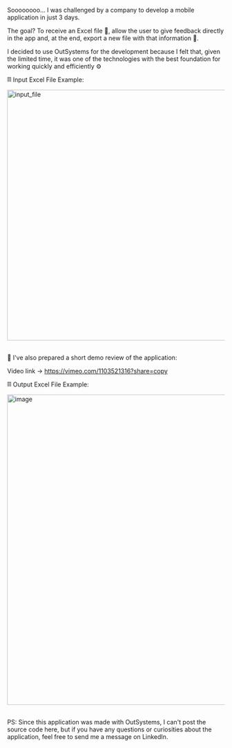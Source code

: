 Soooooooo... I was challenged by a company to develop a mobile application in just 3 days. 

The goal? To receive an Excel file 📄, allow the user to give feedback directly in the app and, at the end, export a new file with that information 📝.

I decided to use OutSystems for the development because I felt that, given the limited time, it was one of the technologies with the best foundation for working quickly and efficiently ⚙️

𝄜 Input Excel File Example: 

<img width="1810" height="579" alt="input_file" src="https://github.com/user-attachments/assets/4e566fde-800e-4c65-a076-ff724927341d" />

<br />
<br />

🎥 I've also prepared a short demo review of the application:

Video link -> https://vimeo.com/1103521316?share=copy

𝄜 Output Excel File Example: 

<img width="1857" height="717" alt="image" src="https://github.com/user-attachments/assets/e40e166c-6919-45b8-948a-fd408997ecbb" />

<br />
<br />

PS: Since this application was made with OutSystems, I can't post the source code here, but if you have any questions or curiosities about the application, feel free to send me a message on LinkedIn.
